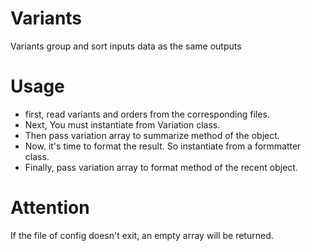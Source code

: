 # Variants
Variants group and sort inputs data as the same outputs

# Usage
- first, read variants and orders from the corresponding files.
- Next, You must instantiate from Variation class.
- Then pass variation array to summarize method of the object.
- Now. it's time to format the result. So instantiate from a formmatter class.
- Finally, pass variation array to format method of the recent object.

# Attention
If the file of config doesn't exit, an empty array will be returned.
